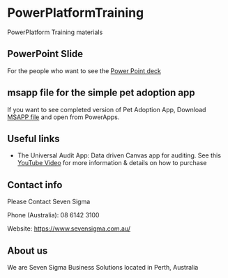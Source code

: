 # PowerPlatformTraining
 PowerPlatform Training materials


## PowerPoint Slide
For the people who want to see the [Power Point deck](PowerPlatform101.pptx)

## msapp file for the simple pet adoption app
If you want to see completed version of Pet Adoption App, Download [MSAPP file](PetAdoptionApp.msapp) and open from PowerApps.

## Useful links
- The Universal Audit App: Data driven Canvas app for auditing. See this [YouTube Video](https://www.youtube.com/watch?v=2-Ieg3RZzLA) for more information & details on how to purchase

## Contact info

Please Contact Seven Sigma

Phone (Australia): 08 6142 3100

Website: https://www.sevensigma.com.au/

## About us
We are Seven Sigma Business Solutions located in Perth, Australia
